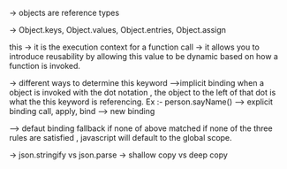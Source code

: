 -> objects are reference types

-> Object.keys, Object.values, Object.entries, Object.assign

this
-> it is the execution context for a function call
-> it allows you to introduce reusability by allowing this value to be dynamic based on how a
function is invoked.

-> different ways to determine this keyword
-->implicit binding
when a object is invoked with the dot notation , the object to the left of that dot
is what the this keyword is referencing. Ex :- person.sayName()
--> explicit binding
call, apply, bind
--> new binding

--> defaut binding
fallback if none of above matched
if none of the three rules are satisfied , javascript will default to the global scope.

-> json.stringify vs json.parse
-> shallow copy vs deep copy
